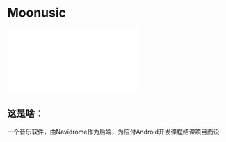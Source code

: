 # Moonusic
![image](app/src/main/res/drawable/ic_launcher_foreground.xml)
## 这是啥：
一个音乐软件，由Navidrome作为后端，为应付Android开发课程结课项目而设
